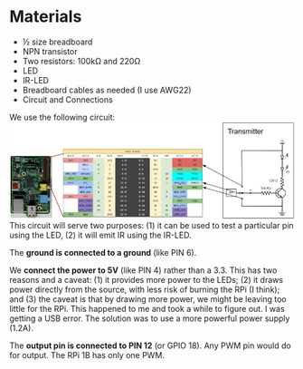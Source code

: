 # Materials
* ½ size breadboard
* NPN transistor
* Two resistors: 100kΩ and 220Ω
* LED
* IR-LED
* Breadboard cables as needed (I use AWG22)
* Circuit and Connections

We use the following circuit: ![transmitter_circuit](rpi_with_tx_circuit.jpg)
This circuit will serve two purposes: (1) it can be used to test a particular pin using the LED, (2) it will emit IR using the IR-LED.

The **ground is connected to a ground** (like PIN 6).

We **connect the power to 5V** (like PIN 4) rather than a 3.3. This has two reasons and a caveat: (1) it provides more power to the LEDs; (2) it draws power directly from the source, with less risk of burning the RPi (I think); and (3) the caveat is that by drawing more power, we might be leaving too little for the RPi. This happened to me and took a while to figure out. I was getting a USB error. The solution was to use a more powerful power supply (1.2A).

The **output pin is connected to PIN 12** (or GPIO 18). Any PWM pin would do for output. The RPi 1B has only one PWM.
